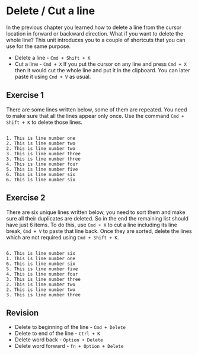 Delete / Cut a line
====================

In the previous chapter you learned how to delete a line from the cursor
location in forward or backward direction. What if you want to delete the whole
line? This unit introduces you to a couple of shortcuts that you can use for
the same purpose.

* Delete a line - `Cmd + Shift + K`
* Cut a line - `Cmd + X`
    If you put the cursor on any line and press `Cmd + X` then it would cut the
    whole line and put it in the clipboard. You can later paste it using
    `Cmd + V` as usual.


Exercise 1
-----------

There are some lines written below, some of them are repeated. You need to make
sure that all the lines appear only once. Use the command `Cmd + Shift + K` to
delete those lines.

```

1. This is line number one
2. This is line number two
2. This is line number two
3. This is line number three
3. This is line number three
4. This is line number four
5. This is line number five
6. This is line number six
6. This is line number six

```


Exercise 2
-----------

There are six unique lines written below, you need to sort them and make sure
all their duplicates are deleted. So in the end the remaining list should have
just 6 items. To do this, use `Cmd + X` to cut a line including its line break,
`Cmd + V` to paste that line back. Once they are sorted, delete the lines which 
are not required using `Cmd + Shift + K`.

```

6. This is line number six
1. This is line number one
6. This is line number six
5. This is line number five
4. This is line number four
3. This is line number three
2. This is line number two
2. This is line number two
3. This is line number three

```


Revision
---------

* Delete to beginning of the line - `Cmd + Delete`
* Delete to end of the line - `Ctrl + K`
* Delete word back - `Option + Delete`
* Delete word forward - `fn + Option + Delete`
